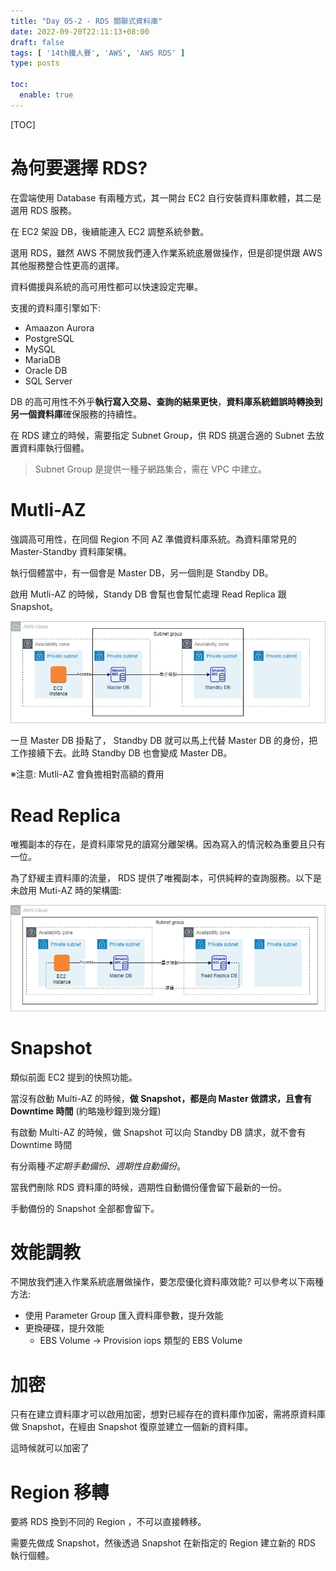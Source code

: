 ```yaml
---
title: "Day 05-2 - RDS 關聯式資料庫"
date: 2022-09-20T22:11:13+08:00
draft: false
tags: [ '14th鐵人賽', 'AWS', 'AWS RDS' ]
type: posts

toc:
  enable: true
---
```


[TOC]

# 為何要選擇 RDS?

在雲端使用 Database 有兩種方式，其一開台 EC2 自行安裝資料庫軟體，其二是選用 RDS 服務。

在 EC2 架設 DB，後續能連入 EC2 調整系統參數。

選用 RDS，雖然 AWS 不開放我們連入作業系統底層做操作，但是卻提供跟 AWS 其他服務整合性更高的選擇。

資料備援與系統的高可用性都可以快速設定完畢。



支援的資料庫引擎如下:

- Amaazon Aurora
- PostgreSQL
- MySQL
- MariaDB
- Oracle DB
- SQL Server



DB 的高可用性不外乎**執行寫入交易、查詢的結果更快**，**資料庫系統錯誤時轉換到另一個資料庫**確保服務的持續性。



在 RDS 建立的時候，需要指定 Subnet Group，供 RDS 挑選合適的 Subnet 去放置資料庫執行個體。

> Subnet Group 是提供一種子網路集合，需在 VPC 中建立。



# Mutli-AZ

強調高可用性，在同個 Region 不同 AZ 準備資料庫系統。為資料庫常見的 Master-Standby 資料庫架構。

執行個體當中，有一個會是 Master DB，另一個則是 Standby DB。

啟用 Mutli-AZ 的時候，Standy DB 會幫也會幫忙處理 Read Replica 跟 Snapshot。



![AWS-RDS-Multi-AZ.drawio](https://raw.githubusercontent.com/kenhong4134/blog-for-it/main/content/posts/iThome%20%E9%90%B5%E4%BA%BA%E8%B3%BD/2022/images/AWS-RDS-Multi-AZ.drawio.png)

一旦 Master DB 掛點了， Standby DB 就可以馬上代替 Master DB 的身份，把工作接續下去。此時 Standby DB 也會變成 Master DB。

※注意: Mutli-AZ 會負擔相對高額的費用



# Read Replica 

唯獨副本的存在，是資料庫常見的讀寫分離架構。因為寫入的情況較為重要且只有一位。

為了舒緩主資料庫的流量， RDS 提供了唯獨副本，可供純粹的查詢服務。以下是未啟用 Muti-AZ 時的架構圖:

![AWS-RDS-ReadReplica.drawio](https://raw.githubusercontent.com/kenhong4134/blog-for-it/main/content/posts/iThome%20%E9%90%B5%E4%BA%BA%E8%B3%BD/2022/images/AWS-RDS-ReadReplica.drawio.png)





# Snapshot

類似前面 EC2 提到的快照功能。

當沒有啟動 Multi-AZ 的時候，**做 Snapshot，都是向 Master 做請求，且會有 Downtime 時間** (約略幾秒鐘到幾分鐘)

有啟動 Multi-AZ 的時候，做 Snapshot 可以向 Standby DB 請求，就不會有 Downtime 時間

有分兩種*不定期手動備份*、*週期性自動備份*。

當我們刪除 RDS 資料庫的時候，週期性自動備份僅會留下最新的一份。

手動備份的 Snapshot 全部都會留下。





# 效能調教

不開放我們連入作業系統底層做操作，要怎麼優化資料庫效能?  可以參考以下兩種方法:

- 使用 Parameter Group 匯入資料庫參數，提升效能
- 更換硬碟，提升效能
  - EBS Volume -> Provision iops 類型的 EBS Volume





# 加密

只有在建立資料庫才可以啟用加密，想對已經存在的資料庫作加密，需將原資料庫做 Snapshot，在經由 Snapshot 復原並建立一個新的資料庫。

這時候就可以加密了



# Region 移轉

要將 RDS 換到不同的 Region ，不可以直接轉移。

需要先做成 Snapshot，然後透過 Snapshot 在新指定的 Region 建立新的 RDS 執行個體。



